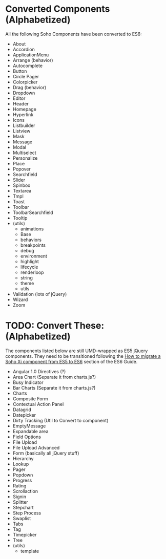 # Converted Components (Alphabetized)

All the following Soho Components have been converted to ES6:

* About
* Accordion
* ApplicationMenu
* Arrange (behavior)
* Autocomplete
* Button
* Circle Pager
* Colorpicker
* Drag (behavior)
* Dropdown
* Editor
* Header
* Homepage
* Hyperlink
* Icons
* Listbuilder
* Listview
* Mask
* Message
* Modal
* Multiselect
* Personalize
* Place
* Popover
* Searchfield
* Slider
* Spinbox
* Textarea
* Tmpl
* Toast
* Toolbar
* ToolbarSearchfield
* Tooltip
* (utils)
  - animations
  - Base
  - behaviors
  - breakpoints
  - debug
  - environment
  - highlight
  - lifecycle
  - renderloop
  - string
  - theme
  - utils
* Validation (lots of jQuery)
* Wizard
* Zoom

# TODO: Convert These: (Alphabetized)

The components listed below are still UMD-wrapped as ES5 jQuery components.  They need to be transitioned following the [How to migrate a Soho Xi component from ES5 to ES6](./ES5-TO-ES6.md) section of the ES6 Guide.

* Angular 1.0 Directives (?)
* Area Chart (Separate it from charts.js?)
* Busy Indicator
* Bar Charts (Separate it from charts.js?)
* Charts
* Composite Form
* Contextual Action Panel
* Datagrid
* Datepicker
* Dirty Tracking (Util to Convert to component)
* EmptyMessage
* Expandable area
* Field Options
* File Upload
* File Upload Advanced
* Form (basically all jQuery stuff)
* Hierarchy
* Lookup
* Pager
* Popdown
* Progress
* Rating
* Scrollaction
* Signin
* Splitter
* Stepchart
* Step Process
* Swaplist
* Tabs
* Tag
* Timepicker
* Tree
* (utils)
  - template
